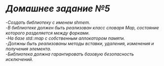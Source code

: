 # ***Домашнее задание №5***
-*Создать библиотеку с именем shmem.*  
-*В библиотеке должен быть реализован класс словаря Map, состояние которого разделяется между форками.*  
-*На базе std::map с собственным аллокатором памяти.*  
-*Должны быть реализованы методы вставки, удаления, изменения и получения элемента.*  
-*Библиотека должна гарантировать базовую безопасность исключений.*  
